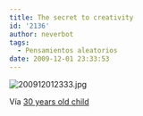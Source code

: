 ```yaml
---
title: The secret to creativity
id: '2136'
author: neverbot
tags:
  - Pensamientos aleatorios
date: 2009-12-01 23:33:53
---
```


![200912012333.jpg](./200912012333.jpg)

Vía [30 years old child](http://jhulyjohns.tumblr.com/post/262479128/albert-eistein-via-ngochai051086)